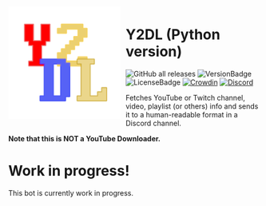 <img height="225" align="left" style="float: left; margin: 0 10px 0 0;" alt="Y2DL" src="Images/Y2DL.png">  

# Y2DL (Python version)
![GitHub all releases](https://img.shields.io/github/downloads/jbcarreon123/Y2DL/total) ![VersionBadge](https://img.shields.io/github/v/release/jbcarreon123/Y2DL)
![LicenseBadge](https://img.shields.io/github/license/jbcarreon123/Y2DL) [![Crowdin](https://badges.crowdin.net/y2dl/localized.svg)](https://crowdin.com) [![Discord](https://img.shields.io/discord/1135815464891732089)](https://discord.gg/P5ecFZNyCc) 

Fetches YouTube or Twitch channel, video, playlist (or others) info and sends it to a human-readable format in a Discord channel.

**Note that this is NOT a YouTube Downloader.**

# Work in progress!
This bot is currently work in progress.
